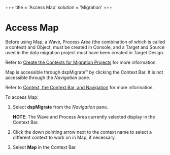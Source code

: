 +++
title = 'Access Map'
solution = 'Migration'
+++

# Access Map

Before using Map, a Wave, Process Area (the combination of which is
called a context) and Object, must be created in Console, and a Target
and Source used in the data migration project must have been created in
Target Design.

Refer to [Create the Contexts for Migration
Projects](../../Console/Use_Cases/Create_Contexts_for_Migration_Projects)
for more information.

Map is accessible through dspMigrate™ by clicking the Context Bar. It is
not accessible through the *Navigation* pane.

Refer to [Context, the Context Bar, and
Navigation](../../dspMigrate/Context_Navigation) for more
information.

To access Map:

1.  Select **dspMigrate** from the *Navigation* pane.
    
    **NOTE**: The Wave and Process Area currently selected display in
    the Context Bar.

2.  Click the down pointing arrow next to the context name to select a
    different context to work on in Map, if necessary.

3.  Select **Map** in the Context Bar.
